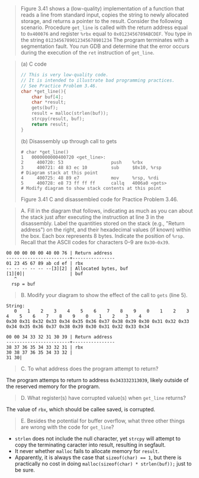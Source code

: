 > Figure 3.41 shows a (low-quality) implementation of a function that reads a
> line from standard input, copies the string to newly allocated storage, and
> returns a pointer to the result.
> Consider the following scenario. Procedure `get_line` is called with the
> return address equal to `0x400076` and register `%rbx` equal to
> `0x0123456789ABCDEF`. You type in the string `0123456789012345678901234`
> The program terminates with a segmentation fault. You run GDB and determine
> that the error occurs during the execution of the `ret` instruction of
> `get_line`.

> (a) C code
> ```C
> // This is very low-quality code.
> // It is intended to illustrate bad programming practices.
> // See Practice Problem 3.46.
> char *get_line(){
>     char buf[4];
>     char *result;
>     gets(buf);
>     result = malloc(strlen(buf));
>     strcpy(result, buf);
>     return result;
> }
> ```
> (b) Disassembly up through call to gets
> ```Assembly
> # char *get_line()
> 1   0000000000400720 <get_line>:
> 2     400720: 53                  push    %rbx
> 3     400721: 48 83 ec 10         sub     $0x10, %rsp
> # Diagram stack at this point
> 4     400725: 48 89 e7            mov     %rsp, %rdi
> 5     400728: e8 73 ff ff ff      callq   4006a0 <gets>
> # Modify diagram to show stack contents at this point
> ```
> Figure 3.41 C and disassembled code for Practice Problem 3.46.

> A. Fill in the diagram that follows, indicating as much as you can about the
> stack just after executing the instruction at line 3 in the disassembly. Label
> the quantities stored on the stack (e.g., "Return address") on the right, and
> their hexadecimal values (if known) within the box. Each box represents 8
> bytes. Indicate the position of `%rsp`. Recall that the ASCII codes for
> characters 0–9 are `0x30–0x39`.

```
00 00 00 00 00 40 00 76 | Return address
------------------------+----------------
01 23 45 67 89 ab cd ef | rbx
-- -- -- -- -- --[3][2] | Allocated bytes, buf
[1][0]|                 | buf
   ^
  rsp = buf
```

> B. Modify your diagram to show the effect of the call to `gets` (line 5).

```
String:
   0    1    2    3    4    5    6    7    8    9    0    1    2    3    4    5    6    7    8    9    0    1    2    3    4 
0x30 0x31 0x32 0x33 0x34 0x35 0x36 0x37 0x38 0x39 0x30 0x31 0x32 0x33 0x34 0x35 0x36 0x37 0x38 0x39 0x30 0x31 0x32 0x33 0x34 
```

```
00 00 34 33 32 31 30 39 | Return address
------------------------+----------------
38 37 36 35 34 33 32 31 | rbx
30 38 37 36 35 34 33 32 |
31 30|
```

> C. To what address does the program attempt to return?

The program attemps to return to address `0x343332313039`, likely outside of the
reserved memory for the program.

> D. What register(s) have corrupted value(s) when `get_line` returns?

The value of `rbx`, which should be callee saved, is corrupted.

> E. Besides the potential for buffer overflow, what three other things are wrong
> with the code for `get_line`?

- `strlen` does not include the null character, yet `strcpy` will attempt to
  copy the terminating caracter into result, resulting in segfault.
- It never whether `malloc` fails to allocate memory for `result`.
- Apparently, it is always the case that `sizeof(char) == 1`, but there is
  practically no cost in doing `malloc(sizeof(char) * strlen(buf));` just to be
  sure.
